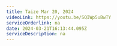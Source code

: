 ```yaml
---
title: Taize Mar 20, 2024
videoLink: https://youtu.be/SQIWp5uBwTY
serviceOrderlink: na
date: 2024-03-21T16:13:44.095Z
serviceDescription: n﻿a
---
```

